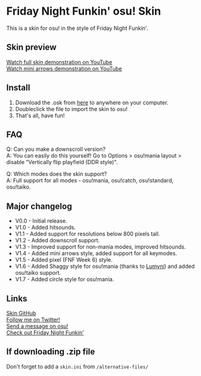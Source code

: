 # Friday Night Funkin' osu! Skin
This is a skin for osu! in the style of Friday Night Funkin'.

## Skin preview
[Watch full skin demonstration on YouTube](https://www.youtube.com/watch?v=RtrHGPJBn7o)  
[Watch mini arrows demonstration on YouTube](https://www.youtube.com/watch?v=1ner8Cbh1GE)

## Install
1. Download the .osk from [here](https://github.com/Saltssaumure/fnf-osu-mania-skin/releases/latest) to anywhere on your computer.
2. Doubleclick the file to import the skin to osu!
3. That's all, have fun!

## FAQ
Q: Can you make a downscroll version?  
A: You can easily do this yourself! Go to Options > osu!mania layout > disable "Vertically flip playfield (DDR style)".

Q: Which modes does the skin support?  
A: Full support for all modes - osu!mania, osu!catch, osu!standard, osu!taiko.

## Major changelog
- V0.0 - Initial release.
- V1.0 - Added hitsounds.
- V1.1 - Added support for resolutions below 800 pixels tall.
- V1.2 - Added downscroll support.
- V1.3 - Improved support for non-mania modes, improved hitsounds. 
- V1.4 - Added mini arrows style, added support for all keymodes.
- V1.5 - Added pixel (FNF Week 6) style.
- V1.6 - Added Shaggy style for osu!mania (thanks to [Lumyni](https://github.com/flxLumyni)) and added osu!taiko support.
- V1.7 - Added circle style for osu!mania.

## Links
[Skin GitHub](https://github.com/Saltssaumure/fnf-osu-mania-skin)  
[Follow me on Twitter!](https://twitter.com/Saltssaumure)  
[Send a message on osu!](https://osu.ppy.sh/users/10071266)  
[Check out Friday Night Funkin'](https://ninja-muffin24.itch.io/funkin)

## If downloading .zip file
Don't forget to add a ``skin.ini`` from ``/alternative-files/``
